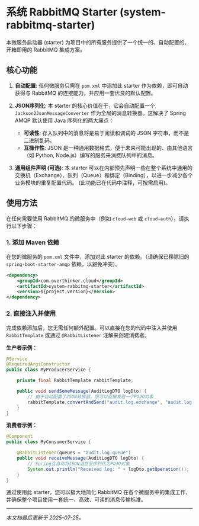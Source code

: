 # 系统 RabbitMQ Starter (system-rabbitmq-starter)

本微服务启动器 (starter) 为项目中的所有服务提供了一个统一的、自动配置的、开箱即用的 RabbitMQ 集成方案。

## 核心功能

1.  **自动配置**: 任何微服务只需在 `pom.xml` 中添加此 starter 作为依赖，即可自动获得与 RabbitMQ 的连接能力，并应用一套优良的默认配置。

2.  **JSON序列化**: 本 starter 的核心价值在于，它会自动配置一个 `Jackson2JsonMessageConverter` 作为全局的消息转换器。这解决了 Spring AMQP 默认使用 Java 序列化的两大痛点：
    -   **可读性**: 存入队列中的消息将是易于阅读和调试的 JSON 字符串，而不是二进制乱码。
    -   **互操作性**: JSON 是一种通用数据格式，便于未来可能出现的、由其他语言（如 Python, Node.js）编写的服务来消费队列中的消息。

3.  **通用组件声明 (可选)**: 本 starter 可以在内部预先声明一些在整个系统中通用的交换机（Exchange）、队列（Queue）和绑定（Binding），以进一步减少各个业务模块的重复配置代码。 (此功能已在代码中注释，可按需启用)。

## 使用方法

在任何需要使用 RabbitMQ 的微服务中（例如 `cloud-web` 或 `cloud-auth`），请执行以下步骤：

### 1. 添加 Maven 依赖

在您的微服务的 `pom.xml` 文件中，添加对此 starter 的依赖。（请确保已移除旧的 `spring-boot-starter-amqp` 依赖，以避免冲突）。

```xml
<dependency>
    <groupId>com.overthinker.cloud</groupId>
    <artifactId>system-rabbitmq-starter</artifactId>
    <version>${project.version}</version>
</dependency>
```

### 2. 直接注入并使用

完成依赖添加后，您无需任何额外配置。可以直接在您的代码中注入并使用 `RabbitTemplate` 或通过 `@RabbitListener` 注解来创建消费者。

**生产者示例：**

```java
@Service
@RequiredArgsConstructor
public class MyProducerService {

    private final RabbitTemplate rabbitTemplate;

    public void sendSomeMessage(AuditLogDTO logDto) {
        // 由于自动配置了JSON转换器，您可以直接发送一个POJO对象
        rabbitTemplate.convertAndSend("audit.log.exchange", "audit.log.routingKey", logDto);
    }
}
```

**消费者示例：**

```java
@Component
public class MyConsumerService {

    @RabbitListener(queues = "audit.log.queue")
    public void receiveMessage(AuditLogDTO logDto) {
        // Spring会自动将JSON消息反序列化为POJO对象
        System.out.println("Received log: " + logDto.getOperation());
    }
}
```

通过使用此 starter，您可以极大地简化 RabbitMQ 在各个微服务中的集成工作，并确保整个项目使用一套统一、高效、可读的消息传输标准。

---
*本文档最后更新于 2025-07-25。*
